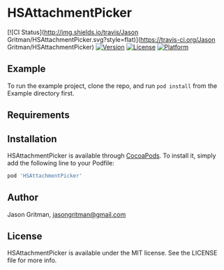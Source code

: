 # HSAttachmentPicker

[![CI Status](http://img.shields.io/travis/Jason Gritman/HSAttachmentPicker.svg?style=flat)](https://travis-ci.org/Jason Gritman/HSAttachmentPicker)
[![Version](https://img.shields.io/cocoapods/v/HSAttachmentPicker.svg?style=flat)](http://cocoapods.org/pods/HSAttachmentPicker)
[![License](https://img.shields.io/cocoapods/l/HSAttachmentPicker.svg?style=flat)](http://cocoapods.org/pods/HSAttachmentPicker)
[![Platform](https://img.shields.io/cocoapods/p/HSAttachmentPicker.svg?style=flat)](http://cocoapods.org/pods/HSAttachmentPicker)

## Example

To run the example project, clone the repo, and run `pod install` from the Example directory first.

## Requirements

## Installation

HSAttachmentPicker is available through [CocoaPods](http://cocoapods.org). To install
it, simply add the following line to your Podfile:

```ruby
pod 'HSAttachmentPicker'
```

## Author

Jason Gritman, jasongritman@gmail.com

## License

HSAttachmentPicker is available under the MIT license. See the LICENSE file for more info.

